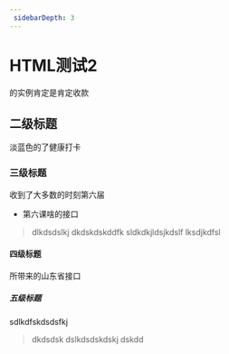 ```yaml
---
 sidebarDepth: 3
---
```

# HTML测试2
的实例肯定是肯定收款
## 二级标题
淡蓝色的了健康打卡
### 三级标题
收到了大多数的时刻第六届
+ 第六课啥的接口
>dlkdsdslkj
dkdskdskddfk
sldkdkjldsjkdslf
lksdjkdfsl
#### 四级标题
所带来的山东省接口
##### 五级标题
sdlkdfskdsdsfkj
>dkdsdsk
>dslkdsdskdskj
dskdd
